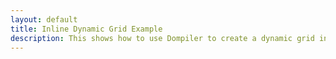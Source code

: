 ```yaml
---
layout: default
title: Inline Dynamic Grid Example
description: This shows how to use Dompiler to create a dynamic grid in a single file.
---
```


<!-- Preload the JavaScript files for this example. -->
<link rel="preload" src="app.js">
<link rel="preload" href="grid/grid.js">
<link rel="preload" href="/examples/support/dompiler.js">
<link rel="preload" href="/examples/support/data.js">
<link rel="preload" href="/examples/support/events.js">

<div id="wrapper"></div>
<link rel="stylesheet" href="/assets/css/grid.css" />
<script src="app.js" type="module"></script>